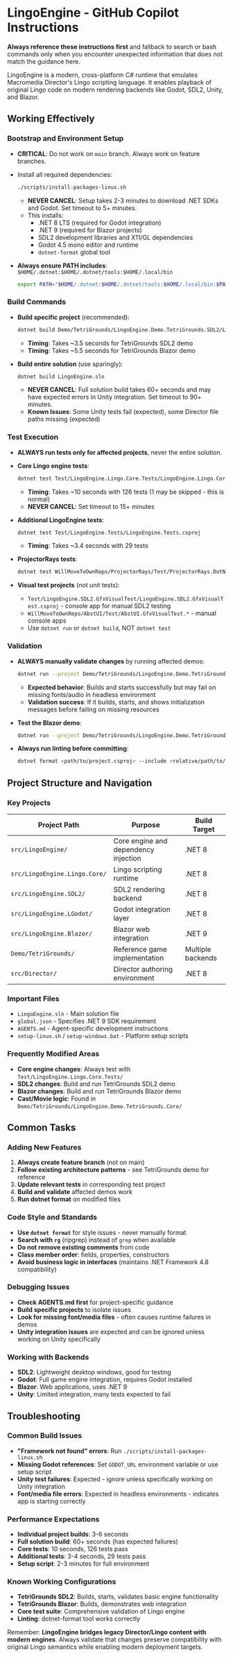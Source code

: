 # LingoEngine - GitHub Copilot Instructions

**Always reference these instructions first** and fallback to search or bash commands only when you encounter unexpected information that does not match the guidance here.

LingoEngine is a modern, cross-platform C# runtime that emulates Macromedia Director's Lingo scripting language. It enables playback of original Lingo code on modern rendering backends like Godot, SDL2, Unity, and Blazor.

## Working Effectively

### Bootstrap and Environment Setup
- **CRITICAL**: Do not work on `main` branch. Always work on feature branches.
- Install all required dependencies:
  ```bash
  ./scripts/install-packages-linux.sh
  ```
  - **NEVER CANCEL**: Setup takes 2-3 minutes to download .NET SDKs and Godot. Set timeout to 5+ minutes.
  - This installs:
    - .NET 8 LTS (required for Godot integration)
    - .NET 9 (required for Blazor projects)
    - SDL2 development libraries and X11/GL dependencies
    - Godot 4.5 mono editor and runtime
    - `dotnet-format` global tool

- **Always ensure PATH includes**: `$HOME/.dotnet:$HOME/.dotnet/tools:$HOME/.local/bin`
  ```bash
  export PATH="$HOME/.dotnet:$HOME/.dotnet/tools:$HOME/.local/bin:$PATH"
  ```

### Build Commands
- **Build specific project** (recommended):
  ```bash
  dotnet build Demo/TetriGrounds/LingoEngine.Demo.TetriGrounds.SDL2/LingoEngine.Demo.TetriGrounds.SDL2.csproj
  ```
  - **Timing**: Takes ~3.5 seconds for TetriGrounds SDL2 demo
  - **Timing**: Takes ~5.5 seconds for TetriGrounds Blazor demo

- **Build entire solution** (use sparingly):
  ```bash
  dotnet build LingoEngine.sln
  ```
  - **NEVER CANCEL**: Full solution build takes 60+ seconds and may have expected errors in Unity integration. Set timeout to 90+ minutes.
  - **Known Issues**: Some Unity tests fail (expected), some Director file paths missing (expected)

### Test Execution
- **ALWAYS run tests only for affected projects**, never the entire solution.

- **Core Lingo engine tests**:
  ```bash
  dotnet test Test/LingoEngine.Lingo.Core.Tests/LingoEngine.Lingo.Core.Tests.csproj
  ```
  - **Timing**: Takes ~10 seconds with 126 tests (1 may be skipped - this is normal)
  - **NEVER CANCEL**: Set timeout to 15+ minutes

- **Additional LingoEngine tests**:
  ```bash
  dotnet test Test/LingoEngine.Tests/LingoEngine.Tests.csproj
  ```
  - **Timing**: Takes ~3.4 seconds with 29 tests

- **ProjectorRays tests**:
  ```bash
  dotnet test WillMoveToOwnRepo/ProjectorRays/Test/ProjectorRays.DotNet.Test/ProjectorRays.DotNet.Test.csproj
  ```

- **Visual test projects** (not unit tests):
  - `Test/LingoEngine.SDL2.GfxVisualTest/LingoEngine.SDL2.GfxVisualTest.csproj` - console app for manual SDL2 testing
  - `WillMoveToOwnRepo/AbstUI/Test/AbstUI.GfxVisualTest.*` - manual console apps
  - Use `dotnet run` or `dotnet build`, NOT `dotnet test`

### Validation
- **ALWAYS manually validate changes** by running affected demos:
  ```bash
  dotnet run --project Demo/TetriGrounds/LingoEngine.Demo.TetriGrounds.SDL2/LingoEngine.Demo.TetriGrounds.SDL2.csproj
  ```
  - **Expected behavior**: Builds and starts successfully but may fail on missing fonts/audio in headless environment
  - **Validation success**: If it builds, starts, and shows initialization messages before failing on missing resources

- **Test the Blazor demo**:
  ```bash
  dotnet run --project Demo/TetriGrounds/LingoEngine.Demo.TetriGrounds.Blazor/LingoEngine.Demo.TetriGrounds.Blazor.csproj
  ```

- **Always run linting before committing**:
  ```bash
  dotnet format <path/to/project.csproj> --include <relative/path/to/file.cs> -v diagnostic
  ```

## Project Structure and Navigation

### Key Projects
| Project Path | Purpose | Build Target |
|--------------|---------|--------------|
| `src/LingoEngine/` | Core engine and dependency injection | .NET 8 |
| `src/LingoEngine.Lingo.Core/` | Lingo scripting runtime | .NET 8 |
| `src/LingoEngine.SDL2/` | SDL2 rendering backend | .NET 8 |
| `src/LingoEngine.LGodot/` | Godot integration layer | .NET 8 |
| `src/LingoEngine.Blazor/` | Blazor web integration | .NET 9 |
| `Demo/TetriGrounds/` | Reference game implementation | Multiple backends |
| `src/Director/` | Director authoring environment | .NET 8 |

### Important Files
- `LingoEngine.sln` - Main solution file
- `global.json` - Specifies .NET 9 SDK requirement
- `AGENTS.md` - Agent-specific development instructions
- `setup-linux.sh` / `setup-windows.bat` - Platform setup scripts

### Frequently Modified Areas
- **Core engine changes**: Always test with `Test/LingoEngine.Lingo.Core.Tests/`
- **SDL2 changes**: Build and run TetriGrounds SDL2 demo
- **Blazor changes**: Build and run TetriGrounds Blazor demo
- **Cast/Movie logic**: Found in `Demo/TetriGrounds/LingoEngine.Demo.TetriGrounds.Core/`

## Common Tasks

### Adding New Features
1. **Always create feature branch** (not on main)
2. **Follow existing architecture patterns** - see TetriGrounds demo for reference
3. **Update relevant tests** in corresponding test project
4. **Build and validate** affected demos work
5. **Run dotnet format** on modified files

### Code Style and Standards
- **Use `dotnet format`** for style issues - never manually format
- **Search with `rg`** (ripgrep) instead of `grep` when available
- **Do not remove existing comments** from code
- **Class member order**: fields, properties, constructors
- **Avoid business logic in interfaces** (maintains .NET Framework 4.8 compatibility)

### Debugging Issues
- **Check AGENTS.md first** for project-specific guidance
- **Build specific projects** to isolate issues
- **Look for missing font/media files** - often causes runtime failures in demos
- **Unity integration issues** are expected and can be ignored unless working on Unity specifically

### Working with Backends
- **SDL2**: Lightweight desktop windows, good for testing
- **Godot**: Full game engine integration, requires Godot installed
- **Blazor**: Web applications, uses .NET 9
- **Unity**: Limited integration, many tests expected to fail

## Troubleshooting

### Common Build Issues
- **"Framework not found" errors**: Run `./scripts/install-packages-linux.sh`
- **Missing Godot references**: Set `GODOT_URL` environment variable or use setup script
- **Unity test failures**: Expected - ignore unless specifically working on Unity integration
- **Font/media file errors**: Expected in headless environments - indicates app is starting correctly

### Performance Expectations
- **Individual project builds**: 3-6 seconds
- **Full solution build**: 60+ seconds (has expected failures)
- **Core tests**: 10 seconds, 126 tests pass
- **Additional tests**: 3-4 seconds, 29 tests pass
- **Setup script**: 2-3 minutes for full environment

### Known Working Configurations
- **TetriGrounds SDL2**: Builds, starts, validates basic engine functionality
- **TetriGrounds Blazor**: Builds, demonstrates web integration
- **Core test suite**: Comprehensive validation of Lingo engine
- **Linting**: dotnet-format tool works correctly

Remember: **LingoEngine bridges legacy Director/Lingo content with modern engines**. Always validate that changes preserve compatibility with original Lingo semantics while enabling modern deployment targets.